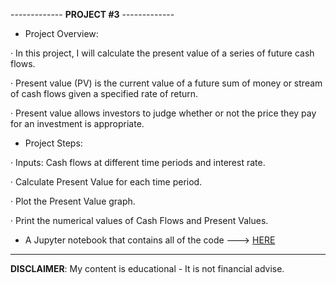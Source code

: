 ------------- **PROJECT #3** -------------

- Project Overview:

· In this project, I will calculate the present value of a series of future cash flows.

· Present value (PV) is the current value of a future sum of money or stream of cash flows given a specified rate of return.

· Present value allows investors to judge whether or not the price they pay for an investment is appropriate.

- Project Steps:

· Inputs: Cash flows at different time periods and interest rate.

· Calculate Present Value for each time period.

· Plot the Present Value graph.

· Print the numerical values of Cash Flows and Present Values.

- A Jupyter notebook that contains all of the code ---> [HERE](https://github.com/alfonsohdl/ahp/blob/main/time_value_of_money.ipynb)
  
------------------------------------------------------------------------------------------------------------
 **DISCLAIMER**: My content is educational - It is not financial advise.
